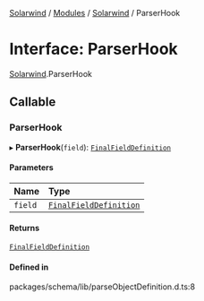 [Solarwind](../README.md) / [Modules](../modules.md) / [Solarwind](../modules/Solarwind.md) / ParserHook

# Interface: ParserHook

[Solarwind](../modules/Solarwind.md).ParserHook

## Callable

### ParserHook

▸ **ParserHook**(`field`): [`FinalFieldDefinition`](../modules/Solarwind.md#finalfielddefinition)

#### Parameters

| Name | Type |
| :------ | :------ |
| `field` | [`FinalFieldDefinition`](../modules/Solarwind.md#finalfielddefinition) |

#### Returns

[`FinalFieldDefinition`](../modules/Solarwind.md#finalfielddefinition)

#### Defined in

packages/schema/lib/parseObjectDefinition.d.ts:8
